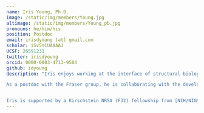 ```yaml
---
name: Iris Young, Ph.D.
image: /static/img/members/Young.jpg
altimage: /static/img/members/Young_pb.jpg
pronouns: he/him/his
position: Postdoc
email: irisdyoung (at) gmail.com
scholar: iSv5YCUAAAAJ
UCSF: 26591231
twitter: irisdyoung
orcid: 0000-0003-4713-9504
github: idyoung
description: "Iris enjoys working at the interface of structural biology and scientific computing, primarily developing software expanding the capabilities of cutting-edge instrumentation for X-ray diffraction and electron microscopy. He earned his Ph.D. in chemistry from UC Berkeley working with Drs. Junko Yano, Vittal Yachandra and Nick Sauter at Lawrence Berkeley National Laboratory on discovery of the mechanism of water splitting in oxygenic photosynthesis using X-ray free electron laser (XFEL) diffraction. He worked with the Sauter group to develop XFEL diffraction data processing methods, including the cctbx.xfel program for real-time feedback at XFEL experiments, and with the Yano/Yachandra group to solve several of the first high-resolution room temperature structures and the first high-resolution transient state structures of photosystem II, revealing the sequence of changes at the heterometallic cluster that catalyzes oxygen evolution.

As a postdoc with the Fraser group, he is collaborating with the developers of the cisTEM software for macromolecular structure determination by cryo-electron microscopy to improve recovery of flexible molecular motions with this technique. This project aims to determine the mechanism of transcript-dependent but sequence-independent translational efficiency of a pool of naturally occurring, compositionally and conformationally heterogeneous ribosomes, with implications for regulation of the proteome at the stage of translation.


Iris is supported by a Kirschstein NRSA (F32) fellowship from [NIH/NIGMS](https://www.nigms.nih.gov/)."
---
```

